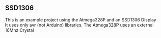 ## SSD1306
This is an example project using the Atmega328P and an SSD1306 Display
It uses only avr (not Arduino) libraries.
The Atmega328P uses an external 16Mhz Crystal